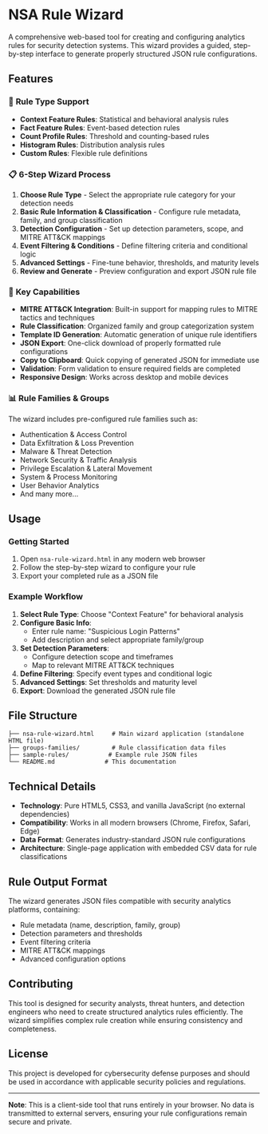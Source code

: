 # NSA Rule Wizard

A comprehensive web-based tool for creating and configuring analytics rules for security detection systems. This wizard provides a guided, step-by-step interface to generate properly structured JSON rule configurations.

## Features

### 🎯 **Rule Type Support**
- **Context Feature Rules**: Statistical and behavioral analysis rules
- **Fact Feature Rules**: Event-based detection rules  
- **Count Profile Rules**: Threshold and counting-based rules
- **Histogram Rules**: Distribution analysis rules
- **Custom Rules**: Flexible rule definitions

### 📋 **6-Step Wizard Process**

1. **Choose Rule Type** - Select the appropriate rule category for your detection needs
2. **Basic Rule Information & Classification** - Configure rule metadata, family, and group classification
3. **Detection Configuration** - Set up detection parameters, scope, and MITRE ATT&CK mappings
4. **Event Filtering & Conditions** - Define filtering criteria and conditional logic
5. **Advanced Settings** - Fine-tune behavior, thresholds, and maturity levels
6. **Review and Generate** - Preview configuration and export JSON rule file

### 🔧 **Key Capabilities**

- **MITRE ATT&CK Integration**: Built-in support for mapping rules to MITRE tactics and techniques
- **Rule Classification**: Organized family and group categorization system
- **Template ID Generation**: Automatic generation of unique rule identifiers
- **JSON Export**: One-click download of properly formatted rule configurations
- **Copy to Clipboard**: Quick copying of generated JSON for immediate use
- **Validation**: Form validation to ensure required fields are completed
- **Responsive Design**: Works across desktop and mobile devices

### 📊 **Rule Families & Groups**

The wizard includes pre-configured rule families such as:
- Authentication & Access Control
- Data Exfiltration & Loss Prevention
- Malware & Threat Detection
- Network Security & Traffic Analysis
- Privilege Escalation & Lateral Movement
- System & Process Monitoring
- User Behavior Analytics
- And many more...

## Usage

### Getting Started

1. Open `nsa-rule-wizard.html` in any modern web browser
2. Follow the step-by-step wizard to configure your rule
3. Export your completed rule as a JSON file

### Example Workflow

1. **Select Rule Type**: Choose "Context Feature" for behavioral analysis
2. **Configure Basic Info**: 
   - Enter rule name: "Suspicious Login Patterns"
   - Add description and select appropriate family/group
3. **Set Detection Parameters**: 
   - Configure detection scope and timeframes
   - Map to relevant MITRE ATT&CK techniques
4. **Define Filtering**: Specify event types and conditional logic
5. **Advanced Settings**: Set thresholds and maturity level
6. **Export**: Download the generated JSON rule file

## File Structure

```
├── nsa-rule-wizard.html     # Main wizard application (standalone HTML file)
├── groups-families/         # Rule classification data files
├── sample-rules/           # Example rule JSON files
└── README.md              # This documentation
```

## Technical Details

- **Technology**: Pure HTML5, CSS3, and vanilla JavaScript (no external dependencies)
- **Compatibility**: Works in all modern browsers (Chrome, Firefox, Safari, Edge)
- **Data Format**: Generates industry-standard JSON rule configurations
- **Architecture**: Single-page application with embedded CSV data for rule classifications

## Rule Output Format

The wizard generates JSON files compatible with security analytics platforms, containing:

- Rule metadata (name, description, family, group)
- Detection parameters and thresholds
- Event filtering criteria
- MITRE ATT&CK mappings
- Advanced configuration options

## Contributing

This tool is designed for security analysts, threat hunters, and detection engineers who need to create structured analytics rules efficiently. The wizard simplifies complex rule creation while ensuring consistency and completeness.

## License

This project is developed for cybersecurity defense purposes and should be used in accordance with applicable security policies and regulations.

---

**Note**: This is a client-side tool that runs entirely in your browser. No data is transmitted to external servers, ensuring your rule configurations remain secure and private.